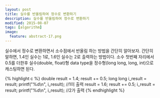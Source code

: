 ```yaml
---
layout: post
title: 실수를 반올림하여 정수로 변환하기 
description: 실수를 반올림하여 정수로 변환하기 
modified: 2015-08-07
tags: [algorithm]
image:
  feature: abstract-17.png
---
```


실수에서 정수로 변환하면서 소수점에서 반올림 하는 방법을 간단히 알아보자.
간단히 말하면, 1.4인 실수는 1로, 1.6인 실수는 2로 출력하는 방법이다. 소수 첫번째 자리에서 0.5를 더한후 실수(double, float)형 data type을 정수형(long long, long, int)으로 캐스팅하면 된다. 

{% highlight c %}
double result = 1.4;
result += 0.5;
long long i_result = result;
printf("%d\n", i_result); //1이 출력
result = 1.6;
result += 0.5;
i_result = result;
printf("%d\n", i_result); //2가 출력
{% endhighlight %}
